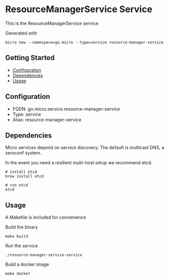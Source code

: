 # ResourceManagerService Service

This is the ResourceManagerService service

Generated with

```
micro new --namespace=go.micro --type=service resource-manager-service
```

## Getting Started

- [Configuration](#configuration)
- [Dependencies](#dependencies)
- [Usage](#usage)

## Configuration

- FQDN: go.micro.service.resource-manager-service
- Type: service
- Alias: resource-manager-service

## Dependencies

Micro services depend on service discovery. The default is multicast DNS, a zeroconf system.

In the event you need a resilient multi-host setup we recommend etcd.

```
# install etcd
brew install etcd

# run etcd
etcd
```

## Usage

A Makefile is included for convenience

Build the binary

```
make build
```

Run the service
```
./resource-manager-service-service
```

Build a docker image
```
make docker
```